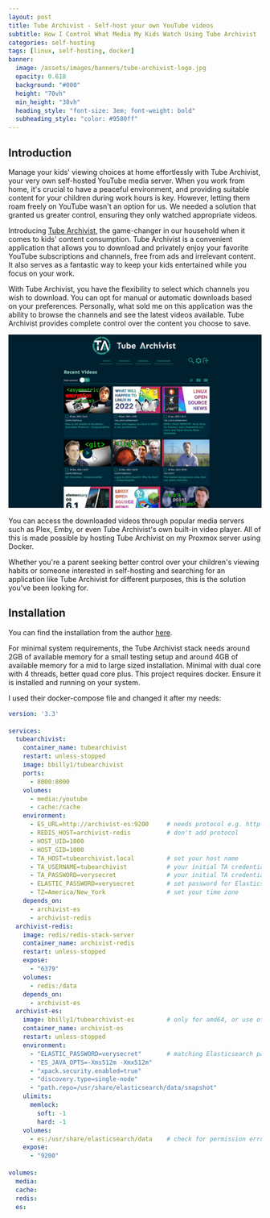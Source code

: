 ```yaml
---
layout: post
title: Tube Archivist - Self-host your own YouTube videos
subtitle: How I Control What Media My Kids Watch Using Tube Archivist
categories: self-hosting
tags: [linux, self-hosting, docker]
banner:
  image: /assets/images/banners/tube-archivist-logo.jpg
  opacity: 0.618
  background: "#000"
  height: "70vh"
  min_height: "38vh"
  heading_style: "font-size: 3em; font-weight: bold"
  subheading_style: "color: #9580ff"
---
```

## Introduction
Manage your kids' viewing choices at home effortlessly with Tube Archivist, your very own self-hosted YouTube media server. When you work from home, it's crucial to have a peaceful environment, and providing suitable content for your children during work hours is key. However, letting them roam freely on YouTube wasn't an option for us. We needed a solution that granted us greater control, ensuring they only watched appropriate videos.

Introducing [Tube Archivist](https://github.com/tubearchivist/tubearchivist), the game-changer in our household when it comes to kids' content consumption. Tube Archivist is a convenient application that allows you to download and privately enjoy your favorite YouTube subscriptions and channels, free from ads and irrelevant content. It also serves as a fantastic way to keep your kids entertained while you focus on your work.

With Tube Archivist, you have the flexibility to select which channels you wish to download. You can opt for manual or automatic downloads based on your preferences. Personally, what sold me on this application was the ability to browse the channels and see the latest videos available. Tube Archivist provides complete control over the content you choose to save.

![tube-archivist](/assets/images/banners/tube-archivist-2.png "TubeArchivist")

You can access the downloaded videos through popular media servers such as Plex, Emby, or even Tube Archivist's own built-in video player. All of this is made possible by hosting Tube Archivist on my Proxmox server using Docker.

Whether you're a parent seeking better control over your children's viewing habits or someone interested in self-hosting and searching for an application like Tube Archivist for different purposes, this is the solution you've been looking for.

## Installation
You can find the installation from the author [here](https://github.com/tubearchivist/tubearchivist#installing).

For minimal system requirements, the Tube Archivist stack needs around 2GB of available memory for a small testing setup and around 4GB of available memory for a mid to large sized installation. Minimal with dual core with 4 threads, better quad core plus. This project requires docker. Ensure it is installed and running on your system.

I used their docker-compose file and changed it after my needs:
```yaml
version: '3.3'

services:
  tubearchivist:
    container_name: tubearchivist
    restart: unless-stopped
    image: bbilly1/tubearchivist
    ports:
      - 8000:8000
    volumes:
      - media:/youtube
      - cache:/cache
    environment:
      - ES_URL=http://archivist-es:9200     # needs protocol e.g. http and port
      - REDIS_HOST=archivist-redis          # don't add protocol
      - HOST_UID=1000
      - HOST_GID=1000
      - TA_HOST=tubearchivist.local         # set your host name
      - TA_USERNAME=tubearchivist           # your initial TA credentials
      - TA_PASSWORD=verysecret              # your initial TA credentials
      - ELASTIC_PASSWORD=verysecret         # set password for Elasticsearch
      - TZ=America/New_York                 # set your time zone
    depends_on:
      - archivist-es
      - archivist-redis
  archivist-redis:
    image: redis/redis-stack-server
    container_name: archivist-redis
    restart: unless-stopped
    expose:
      - "6379"
    volumes:
      - redis:/data
    depends_on:
      - archivist-es
  archivist-es:
    image: bbilly1/tubearchivist-es         # only for amd64, or use official es 8.7.0
    container_name: archivist-es
    restart: unless-stopped
    environment:
      - "ELASTIC_PASSWORD=verysecret"       # matching Elasticsearch password
      - "ES_JAVA_OPTS=-Xms512m -Xmx512m"
      - "xpack.security.enabled=true"
      - "discovery.type=single-node"
      - "path.repo=/usr/share/elasticsearch/data/snapshot"
    ulimits:
      memlock:
        soft: -1
        hard: -1
    volumes:
      - es:/usr/share/elasticsearch/data    # check for permission error when using bind mount, see readme
    expose:
      - "9200"

volumes:
  media:
  cache:
  redis:
  es:
```